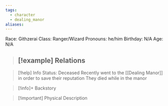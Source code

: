 ```yaml
---
tags:
  - character
  - dealing_manor
aliases:
---
```

Race: Githzerai
Class: Ranger/Wizard
Pronouns: he/him
Birthday: N/A
Age: N/A

>[!example] Relations
> - 

>[!help] Info
> Status: Deceased
> Recently went to the [[Dealing Manor]] in order to save their reputation
> They died while in the manor 
>

>[!info]+ Backstory
>

>[!important] Physical Description
